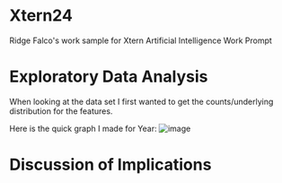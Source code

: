 # Xtern24

Ridge Falco's work sample for Xtern Artificial Intelligence Work Prompt

# Exploratory Data Analysis

When looking at the data set I first wanted to get the counts/underlying distribution for the features.

Here is the quick graph I made for Year: ![image](https://github.com/RidgeFalco/Xtern24/assets/89974909/311c4166-e071-43d8-b147-f71a364fd7b2)

# Discussion of Implications
